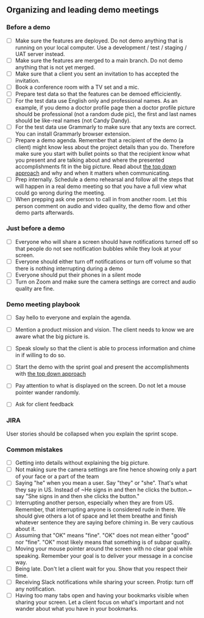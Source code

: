 ## Organizing and leading demo meetings

### Before a demo

- [ ] Make sure the features are deployed. Do not demo anything that is running on your local computer. Use a development / test / staging / UAT server instead.
- [ ] Make sure the features are merged to a main branch. Do not demo anything that is not yet merged.
- [ ] Make sure that a client you sent an invitation to has accepted the invitation.
- [ ] Book a conference room with a TV set and a mic.
- [ ] Prepare test data so that the features can be demoed efficiciently. 
- [ ] For the test data use English only and professional names. As an example, if you demo a doctor profile page then a doctor profile picture should be professional (not a random dude pic), the first and last names should be like-real names (not Candy Dandy). 
- [ ] For the test data use Grammarly to make sure that any texts are correct. You can install Grammarly browser extension.
- [ ] Prepare a demo agenda. Remember that a recipient of the demo (a client) might know less about the project details than you do. Therefore make sure you start with bullet points so that the recipient know what you present and are talking about and where the presented accomplishments fit in the big picture. Read about [the top down approach](https://medium.com/lessons-from-mckinsey/the-pyramid-principle-f0885dd3c5c7) and why and when it matters when communicating.
- [ ] Prep internally. Schedule a demo rehearsal and follow all the steps that will happen in a real demo meeting so that you have a full view what could go wrong during the meeting.
- [ ] When prepping ask one person to call in from another room. Let this person comment on audio and video quality, the demo flow and other demo parts afterwards.

### Just before a demo

- [ ] Everyone who will share a screen should have notifications turned off so that people do not see notification bubbles while they look at your screen.
- [ ] Everyone should either turn off notifications or turn off volume so that there is nothing interrupting during a demo
- [ ] Everyone should put their phones in a silent mode
- [ ] Turn on Zoom and make sure the camera settings are correct and audio quality are fine.

### Demo meeting playbook
- [ ] Say hello to everyone and explain the agenda.
- [ ] Mention a product mission and vision. The client needs to know we are aware what the big picture is.
- [ ] Speak slowly so that the client is able to process information and chime in if willing to do so.
- [ ] Start the demo with the sprint goal and present the accomplishments with [the top down approach](https://medium.com/lessons-from-mckinsey/the-pyramid-principle-f0885dd3c5c7)
- [ ] Pay attention to what is displayed on the screen. Do not let a mouse pointer wander randomly. 
- [ ] Ask for client feedback


### JIRA
User stories should be collapsed when you explain the sprint scope.

### Common mistakes
- [ ] Getting into details without explaining the big picture.
- [ ] Not making sure the camera settings are fine hence showing only a part of your face or a part of the team
- [ ] Saying "he" when you mean a user. Say "they" or "she". That's what they say in US. Instead of ~He signs in and then he clicks the button.~ say "She signs in and then she clicks the button."
- [ ] Interrupting another person, especially when they are from US. Remember, that interrupting anyone is considered rude in there. We should give others a lot of space and let them breathe and finish whatever sentence they are saying before chiming in. Be very cautious about it.
- [ ] Assuming that "OK" means "fine". "OK" does not mean either "good" nor "fine". "OK" most likely means that something is of subpar quality.
- [ ] Moving your mouse pointer around the screen with no clear goal while speaking. Remember your goal is to deliver your message in a concise way. 
- [ ] Being late. Don't let a client wait for you. Show that you respect their time.
- [ ] Receiving Slack notifications while sharing your screen. Protip: turn off any notification.
- [ ] Having too many tabs open and having your bookmarks visible when sharing your screen. Let a client focus on what's important and not wander about what you have in your bookmarks.
